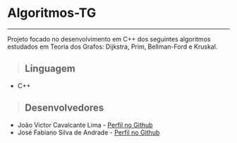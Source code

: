 # Algoritmos-TG

<hr>

Projeto focado no desenvolvimento em C++ dos seguintes algoritmos estudados em Teoria dos Grafos: Dijkstra, Prim, Bellman-Ford e Kruskal.

> ## Linguagem

- C++

> ## Desenvolvedores

- João Victor Cavalcante Lima - [Perfil no Github](https://github.com/Jvictor-7/)
- José Fabiano Silva de Andrade - [Perfil no Github](https://github.com/radbios/)
